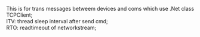 This is for trans messages betweem devices and coms which use .Net class TCPClient;  
ITV: thread sleep interval after send cmd;  
RTO: readtimeout of networkstream;  
